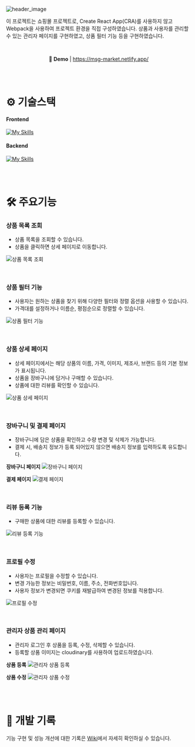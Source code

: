 ![header_image](/images/header_image.png)

이 프로젝트는 쇼핑몰 프로젝트로, Create React App(CRA)를 사용하지 않고 Webpack을 사용하여 프로젝트 환경을 직접 구성하였습니다.
상품과 사용자를 관리할 수 있는 관리자 페이지를 구현하였고, 상품 필터 기능 등을 구현하였습니다.

<br/>

<div align='center'>

🚀 **Demo** | https://msg-market.netlify.app/

</div>

<br/><br/>

# ⚙️ 기술스택

#### Frontend

[![My Skills](https://skillicons.dev/icons?i=babel,webpack,ts,react,redux,tailwind&theme=dark)](https://skillicons.dev)

#### Backend

[![My Skills](https://skillicons.dev/icons?i=nodejs,express,mongodb&theme=dark)](https://skillicons.dev)

<br/><br/>

# 🛠️ 주요기능

### 상품 목록 조회

- 상품 목록을 조회할 수 있습니다.
- 상품을 클릭하면 상세 페이지로 이동합니다.

![상품 목록 조회](/images/product_list.gif)

<br/>

### 상품 필터 기능

- 사용자는 원하는 상품을 찾기 위해 다양한 필터와 정렬 옵션을 사용할 수 있습니다.
- 가격대를 설정하거나 이름순, 평점순으로 정렬할 수 있습니다.

![상품 필터 기능](/images/product_filter.gif)

<br/>

### 상품 상세 페이지

- 상세 페이지에서는 해당 상품의 이름, 가격, 이미지, 제조사, 브랜드 등의 기본 정보가 표시됩니다.
- 상품을 장바구니에 담거나 구매할 수 있습니다.
- 상품에 대한 리뷰를 확인할 수 있습니다.

![상품 상세 페이지](/images/product_detail.gif)

<br/>

### 장바구니 및 결제 페이지

- 장바구니에 담은 상품을 확인하고 수량 변경 및 삭제가 가능합니다.
- 결제 시, 배송지 정보가 등록 되어있지 않으면 배송지 정보를 입력하도록 유도합니다.

**장바구니 페이지**
![장바구니 페이지](/images/cartpage.gif)

**결제 페이지**
![결제 페이지](/images/purchasepage.gif)

<br/>

### 리뷰 등록 기능

- 구매한 상품에 대한 리뷰를 등록할 수 있습니다.

![리뷰 등록 기능](/images/review.gif)

<br/>

### 프로필 수정

- 사용자는 프로필을 수정할 수 있습니다.
- 변경 가능한 정보는 비밀번호, 이름, 주소, 전화번호입니다.
- 사용자 정보가 변경되면 쿠키를 재발급하여 변경된 정보를 적용합니다.

![프로필 수정](/images/edit_profile.gif)

<br/>

### 관리자 상품 관리 페이지

- 관리자 로그인 후 상품을 등록, 수정, 삭제할 수 있습니다.
- 등록할 상품 이미지는 cloudinary를 사용하여 업로드하였습니다.

**상품 등록**
![관리자 상품 등록](/images/create_product.gif)

**상품 수정**
![관리자 상품 수정](/images/edit_product.gif)

<br/><br/>

# 📝 개발 기록

기능 구현 및 성능 개선에 대한 기록은 [Wiki](https://github.com/CH4MD0M/market-project/wiki)에서 자세히 확인하실 수 있습니다.
